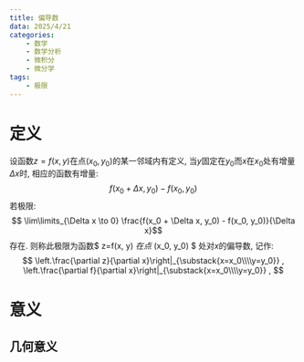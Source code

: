 ```yaml
---
title: 偏导数
data: 2025/4/21
categories:
    - 数学
    - 数学分析
    - 微积分
    - 微分学
tags:
    - 极限
---
```


# 定义

设函数$z=f(x, y)$在点$(x_0, y_0)$的某一邻域内有定义, 当$y$固定在$y_0$而$x$在$x_0$处有增量$\Delta x$时, 相应的函数有增量:
    $$ f(x_0 + \Delta x, y_0) - f(x_0, y_0) $$
若极限: 
    $$ \lim\limits_{\Delta x \to 0} \frac{f(x_0 + \Delta x, y_0) - f(x_0, y_0)}{\Delta x}$$
存在. 则称此极限为函数$ z=f(x, y) $在点$ (x_0, y_0) $ 处对$x$的偏导数, 记作:
    $$ 
        \left.\frac{\partial z}{\partial x}\right|_{\substack{x=x_0\\\\y=y_0}} ,
        \left.\frac{\partial f}{\partial x}\right|_{\substack{x=x_0\\\\y=y_0}} ,
    $$

# 意义


## 几何意义

